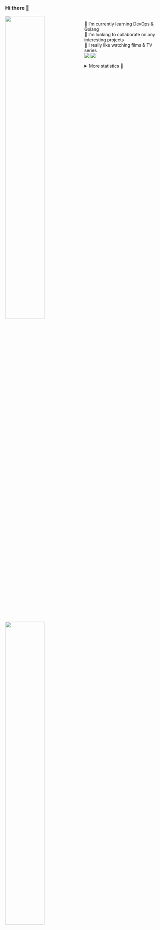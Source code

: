 ### Hi there 👋


[<img align="left" width="50%" src="https://github-readme-stats.vercel.app/api?username=rufusnufus&hide=issues&show_icons=true&count_private=true&theme=transparent&title_color=FF6F40&text_color=FBF9F8&icon_color=F48242&hide_border=true&hide_title=true#gh-dark-mode-only">](https://metrics.lecoq.io/rufusnufus#gh-dark-mode-only)
[<img align="left" width="50%" src="https://github-readme-stats.vercel.app/api?username=rufusnufus&hide=issues&show_icons=true&count_private=true&theme=transparent&title_color=FF6533&text_color=4D4644&icon_color=FF8038&hide_border=true&hide_title=true#gh-light-mode-only">](https://metrics.lecoq.io/rufusnufus#gh-light-mode-only)

<p>
  <br>
  🌱 I’m currently learning DevOps & Golang</br>
  👯 I’m looking to collaborate on any interesting projects</br>
  🎥 I really like watching films & TV series</br>
  <a href="https://linkedin.com/in/rufusnufus"><img src="https://img.shields.io/badge/linkedin-0077B5.svg?style=for-the-badge&logo=linkedin&logoColor=white"/></a>
  <a href="https://t.me/rufusnufus"><img src="https://img.shields.io/badge/-telegram-black?style=for-the-badge&color=blue&logo=telegram"/></a>
</p>

<p text-align="left">
<details>
  <summary>More statistics 👀</summary><br/>

<!--START_SECTION:waka-->
![Code Time](http://img.shields.io/badge/Code%20Time-446%20hrs%2018%20mins-blue)

![Profile Views](http://img.shields.io/badge/Profile%20Views-0-blue)

**I'm an Early 🐤** 

```text
🌞 Morning                7253 commits        █████░░░░░░░░░░░░░░░░░░░░   21.78 % 
🌆 Daytime                19199 commits       ██████████████░░░░░░░░░░░   57.66 % 
🌃 Evening                6014 commits        █████░░░░░░░░░░░░░░░░░░░░   18.06 % 
🌙 Night                  829 commits         █░░░░░░░░░░░░░░░░░░░░░░░░   02.49 % 
```
📅 **I'm Most Productive on Monday** 

```text
Monday                   6775 commits        █████░░░░░░░░░░░░░░░░░░░░   20.35 % 
Tuesday                  6302 commits        █████░░░░░░░░░░░░░░░░░░░░   18.93 % 
Wednesday                6589 commits        █████░░░░░░░░░░░░░░░░░░░░   19.79 % 
Thursday                 6128 commits        █████░░░░░░░░░░░░░░░░░░░░   18.41 % 
Friday                   5866 commits        ████░░░░░░░░░░░░░░░░░░░░░   17.62 % 
Saturday                 703 commits         █░░░░░░░░░░░░░░░░░░░░░░░░   02.11 % 
Sunday                   932 commits         █░░░░░░░░░░░░░░░░░░░░░░░░   02.80 % 
```


📊 **This Week I Spent My Time On** 

```text
💬 Programming Languages: 
XML                      17 mins             ████████░░░░░░░░░░░░░░░░░   33.26 % 
YAML                     14 mins             ███████░░░░░░░░░░░░░░░░░░   27.24 % 
Other                    13 mins             ███████░░░░░░░░░░░░░░░░░░   26.19 % 
Terraform                3 mins              ██░░░░░░░░░░░░░░░░░░░░░░░   06.66 % 
HCL                      2 mins              █░░░░░░░░░░░░░░░░░░░░░░░░   04.90 % 

🔥 Editors: 
VS Code                  39 mins             ██████████████████░░░░░░░   73.81 % 
iTerm2                   13 mins             ███████░░░░░░░░░░░░░░░░░░   26.19 % 
```

**I Mostly Code in Java** 

```text
Python                   19 repos            ███░░░░░░░░░░░░░░░░░░░░░░   12.84 % 
Smarty                   11 repos            ██░░░░░░░░░░░░░░░░░░░░░░░   07.43 % 
HCL                      7 repos             █░░░░░░░░░░░░░░░░░░░░░░░░   04.73 % 
Kotlin                   5 repos             █░░░░░░░░░░░░░░░░░░░░░░░░   03.38 % 
HTML                     4 repos             █░░░░░░░░░░░░░░░░░░░░░░░░   02.70 % 
```




 Last Updated on 01/09/2023 01:00:49 UTC
<!--END_SECTION:waka-->

</details>
</p>
